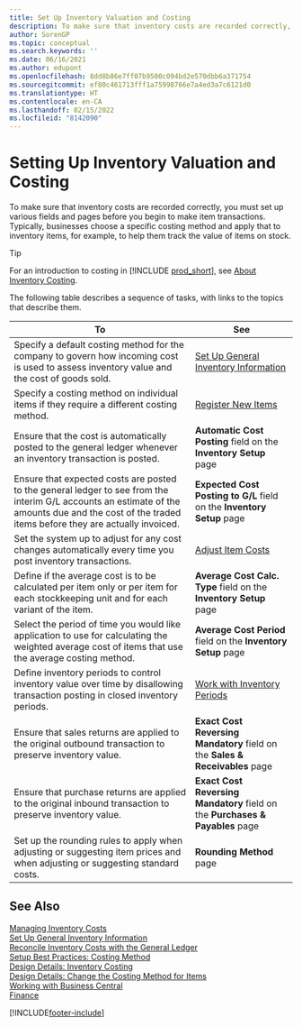 ```yaml
---
title: Set Up Inventory Valuation and Costing
description: To make sure that inventory costs are recorded correctly, you must set up various fields and pages before you begin to make item transactions.
author: SorenGP
ms.topic: conceptual
ms.search.keywords: ''
ms.date: 06/16/2021
ms.author: edupont
ms.openlocfilehash: 8dd8b86e7ff07b9500c094bd2e570dbb6a371754
ms.sourcegitcommit: ef80c461713fff1a75998766e7a4ed3a7c6121d0
ms.translationtype: HT
ms.contentlocale: en-CA
ms.lasthandoff: 02/15/2022
ms.locfileid: "8142090"
---
```

# <a name="setting-up-inventory-valuation-and-costing"></a>Setting Up Inventory Valuation and Costing

To make sure that inventory costs are recorded correctly, you must set up various fields and pages before you begin to make item transactions. Typically, businesses choose a specific costing method and apply that to inventory items, for example, to help them track the value of items on stock.  

> [!TIP]
> For an introduction to costing in [!INCLUDE [prod_short](includes/prod_short.md)], see [About Inventory Costing](finance-learn-about-costing.md).

The following table describes a sequence of tasks, with links to the topics that describe them.

|**To**|**See**|  
|------------|-------------|
|Specify a default costing method for the company to govern how incoming cost is used to assess inventory value and the cost of goods sold.|[Set Up General Inventory Information](inventory-how-setup-general.md)|  
|Specify a costing method on individual items if they require a different costing method.|[Register New Items](inventory-how-register-new-items.md)|  
|Ensure that the cost is automatically posted to the general ledger whenever an inventory transaction is posted.|**Automatic Cost Posting** field on the **Inventory Setup** page|  
|Ensure that expected costs are posted to the general ledger to see from the interim G/L accounts an estimate of the amounts due and the cost of the traded items before they are actually invoiced.|**Expected Cost Posting to G/L** field on the **Inventory Setup** page|  
|Set the system up to adjust for any cost changes automatically every time you post inventory transactions.|[Adjust Item Costs](inventory-how-adjust-item-costs.md)|  
|Define if the average cost is to be calculated per item only or per item for each stockkeeping unit and for each variant of the item.|**Average Cost Calc. Type** field on the **Inventory Setup** page|  
|Select the period of time you would like application to use for calculating the weighted average cost of items that use the average costing method.|**Average Cost Period** field on the **Inventory Setup** page|  
|Define inventory periods to control inventory value over time by disallowing transaction posting in closed inventory periods.|[Work with Inventory Periods](finance-how-to-work-with-inventory-periods.md)|  
|Ensure that sales returns are applied to the original outbound transaction to preserve inventory value.|**Exact Cost Reversing Mandatory** field on the **Sales & Receivables** page|  
|Ensure that purchase returns are applied to the original inbound transaction to preserve inventory value.|**Exact Cost Reversing Mandatory** field on the **Purchases & Payables** page|
|Set up the rounding rules to apply when adjusting or suggesting item prices and when adjusting or suggesting standard costs.|**Rounding Method** page|  

## <a name="see-also"></a>See Also

[Managing Inventory Costs](finance-manage-inventory-costs.md)  
[Set Up General Inventory Information](inventory-how-setup-general.md)  
[Reconcile Inventory Costs with the General Ledger](finance-how-to-post-inventory-costs-to-the-general-ledger.md)  
[Setup Best Practices: Costing Method](setup-best-practices-costing-method.md)  
[Design Details: Inventory Costing](design-details-inventory-costing.md)  
[Design Details: Change the Costing Method for Items](design-details-changing-costing-methods.md)  
[Working with Business Central](ui-work-product.md)  
[Finance](finance.md)  


[!INCLUDE[footer-include](includes/footer-banner.md)]